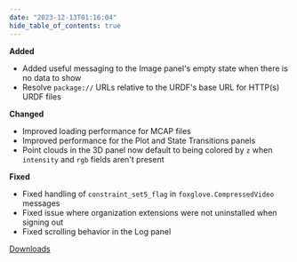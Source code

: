 ```yaml
---
date: "2023-12-13T01:16:04"
hide_table_of_contents: true
---
```

**Added**
- Added useful messaging to the Image panel's empty state when there is no data to show 
- Resolve `package://` URLs relative to the URDF's base URL for HTTP(s) URDF files

**Changed**
- Improved loading performance for MCAP files
- Improved performance for the Plot and State Transitions panels
- Point clouds in the 3D panel now default to being colored by `z` when `intensity` and `rgb` fields aren't present

**Fixed**
- Fixed handling of `constraint_set5_flag` in `foxglove.CompressedVideo` messages
- Fixed issue where organization extensions were not uninstalled when signing out
- Fixed scrolling behavior in the Log panel
<!-- truncate -->
[Downloads](https://github.com/foxglove/studio/releases/tag/v1.81.0)
